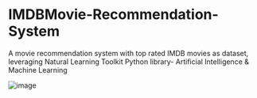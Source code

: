 # IMDBMovie-Recommendation-System
A movie recommendation system with top rated IMDB movies as dataset, leveraging Natural Learning Toolkit Python library- Artificial Intelligence &amp; Machine Learning

![image](https://github.com/Godhuli-De/IMDBMovie-Recommendation-System/assets/75137558/8c0a255b-f261-488b-8cb8-6750ad3ab65c)
